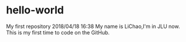 # hello-world
My first repository
2018/04/18 16:38
My name is LiChao,I'm in JLU now.
This is my first time to code on the GitHub.

